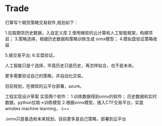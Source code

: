 # Trade
打算写个期货策略交易软件,规划如下：

1.拉取期货历史数据，入自定义库
2.使用微软的云计算和人工智能框架，构建项目；
3.策略选择，根据历史数据和策略训练生成 onnx模型；
4.模拟盘验证策略收益

5.接交易平台;
6.实盘验证。


人工智能只是个选择，毕竟历史只是历史，再怎样拟合，也不是未来。

更多需要验证自己的策略，并自动化交易。

目前规划，在微软的云平台部署，azure。

工程实现设计草案
实现两个软件：
1.训练数据得到onnx的软件；
历史数据和实时数据，python拉取->训练模型
2.根据onnx模型，接入CTF交易平台，实盘
windws machine learning， c++

.onnx只是备选和未来规划，目前更多是自己策略，部署到云平台
